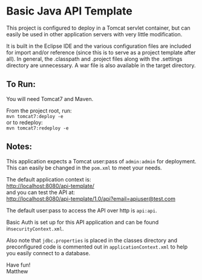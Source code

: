 # Basic Java API Template


This project is configured to deploy in a Tomcat servlet container, but can easily be used in other application servers with very little modification.


It is built in the Eclipse IDE and the various configuration files are included for import and/or reference (since this is to serve as a project template after all). In general, the .classpath and .project files along with the .settings directory are unnecessary. A war file is also available in the target directory.


## To Run:

You will need Tomcat7 and Maven.

From the project root, run:<br>
`mvn tomcat7:deploy -e`<br>
or to redeploy:<br>
`mvn tomcat7:redeploy -e`<br>

## Notes:

This application expects a Tomcat user:pass of `admin:admin` for deployment. This can easily be changed in the `pom.xml` to meet your needs.	


The default application context is:<br>
[http://localhost:8080/api-template/](http://localhost:8080/api-template/)<br>
and you can test the API at:<br>
[http://localhost:8080/api-template/1.0/api?email=apiuser@test.com](http://localhost:8080/api-template/1.0/api?email=apiuser@test.com)<br>


The default user:pass to access the API over http is `api:api`.


Basic Auth is set up for this API application and can be found in`securityContext.xml`.


Also note that `jdbc.properties` is placed in the classes directory and preconfigured code is commented out in `applicationContext.xml` to help you easily connect to a database.


Have fun!
<br>
Matthew
